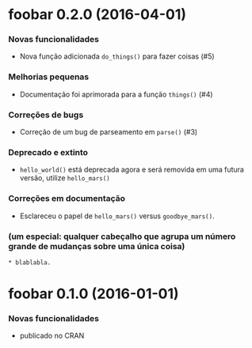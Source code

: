 foobar 0.2.0 (2016-04-01)
=========================

### Novas funcionalidades

  * Nova função adicionada `do_things()` para fazer coisas (#5)

### Melhorias pequenas

  * Documentação foi aprimorada para a função `things()` (#4)

### Correções de bugs

  * Correção de um bug de parseamento em `parse()` (#3)

### Deprecado e extinto

  * `hello_world()` está deprecada agora e será removida em
     uma futura versão, utilize `hello_mars()`

### Correções em documentação

  * Esclareceu o papel de `hello_mars()` versus `goodbye_mars()`.


### (um especial: qualquer cabeçalho que agrupa um número grande de mudanças sobre uma única coisa)

    * blablabla.

foobar 0.1.0 (2016-01-01)
=========================

### Novas funcionalidades

  * publicado no CRAN
